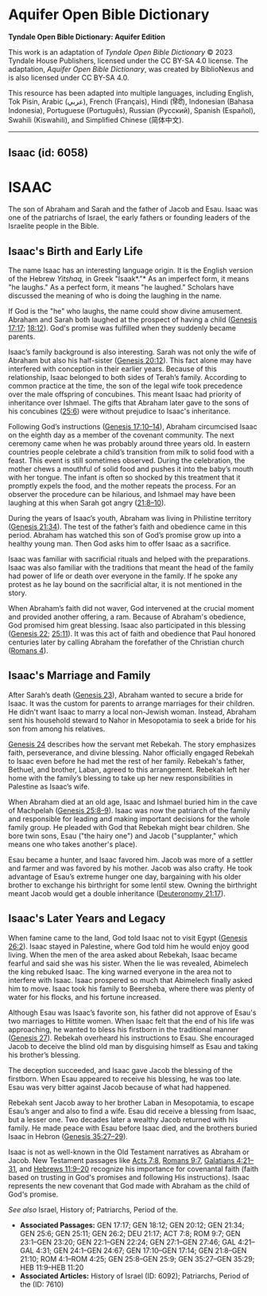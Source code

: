# Aquifer Open Bible Dictionary

**Tyndale Open Bible Dictionary: Aquifer Edition**

This work is an adaptation of *Tyndale Open Bible Dictionary* © 2023 Tyndale House Publishers, licensed under the CC BY\-SA 4\.0 license. The adaptation, *Aquifer Open Bible Dictionary*, was created by BiblioNexus and is also licensed under CC BY\-SA 4\.0\.

This resource has been adapted into multiple languages, including English, Tok Pisin, Arabic (عربي), French (Français), Hindi (हिंदी), Indonesian (Bahasa Indonesia), Portuguese (Português), Russian (Русский), Spanish (Español), Swahili (Kiswahili), and Simplified Chinese (简体中文).



--------------------------------

## Isaac (id: 6058)

ISAAC
=====

The son of Abraham and Sarah and the father of Jacob and Esau. Isaac was one of the patriarchs of Israel, the early fathers or founding leaders of the Israelite people in the Bible.

Isaac's Birth and Early Life
----------------------------

The name Isaac has an interesting language origin. It is the English version of the Hebrew *Yitshaq,* in Greek "Isaak*."* As an imperfect form, it means "he laughs." As a perfect form, it means "he laughed." Scholars have discussed the meaning of who is doing the laughing in the name.

If God is the "he" who laughs, the name could show divine amusement. Abraham and Sarah both laughed at the prospect of having a child ([Genesis 17:17](https://ref.ly/Gen17:17); [18:12](https://ref.ly/Gen18:12)). God's promise was fulfilled when they suddenly became parents.

Isaac’s family background is also interesting. Sarah was not only the wife of Abraham but also his half\-sister ([Genesis 20:12](https://ref.ly/Gen20:12)). This fact alone may have interfered with conception in their earlier years. Because of this relationship, Isaac belonged to both sides of Terah’s family. According to common practice at the time, the son of the legal wife took precedence over the male offspring of concubines. This meant Isaac had priority of inheritance over Ishmael. The gifts that Abraham later gave to the sons of his concubines ([25:6](https://ref.ly/Gen25:6)) were without prejudice to Isaac's inheritance.

Following God’s instructions ([Genesis 17:10–14](https://ref.ly/Gen17:10-Gen17:14)), Abraham circumcised Isaac on the eighth day as a member of the covenant community. The next ceremony came when he was probably around three years old. In eastern countries people celebrate a child’s transition from milk to solid food with a feast. This event is still sometimes observed. During the celebration, the mother chews a mouthful of solid food and pushes it into the baby’s mouth with her tongue. The infant is often so shocked by this treatment that it promptly expels the food, and the mother repeats the process. For an observer the procedure can be hilarious, and Ishmael may have been laughing at this when Sarah got angry ([21:8–10](https://ref.ly/Gen21:8-Gen21:10)).

During the years of Isaac’s youth, Abraham was living in Philistine territory ([Genesis 21:34](https://ref.ly/Gen21:34)). The test of the father’s faith and obedience came in this period. Abraham has watched this son of God’s promise grow up into a healthy young man. Then God asks him to offer Isaac as a sacrifice. 

Isaac was familiar with sacrificial rituals and helped with the preparations. Isaac was also familiar with the traditions that meant the head of the family had power of life or death over everyone in the family. If he spoke any protest as he lay bound on the sacrificial altar, it is not mentioned in the story. 

When Abraham’s faith did not waver, God intervened at the crucial moment and provided another offering, a ram. Because of Abraham's obedience, God promised him great blessing. Isaac also participated in this blessing ([Genesis 22](https://ref.ly/Gen22:1-Gen22:24); [25:11](https://ref.ly/Gen25:11)). It was this act of faith and obedience that Paul honored centuries later by calling Abraham the forefather of the Christian church ([Romans 4](https://ref.ly/Rom4:1-Rom4:25)).

Isaac's Marriage and Family
---------------------------

After Sarah’s death ([Genesis 23](https://ref.ly/Gen23:1-Gen23:20)), Abraham wanted to secure a bride for Isaac. It was the custom for parents to arrange marriages for their children. He didn't want Isaac to marry a local non\-Jewish woman. Instead, Abraham sent his household steward to Nahor in Mesopotamia to seek a bride for his son from among his relatives. 

[Genesis 24](https://ref.ly/Gen24:1-Gen24:67) describes how the servant met Rebekah. The story emphasizes faith, perseverance, and divine blessing. Nahor officially engaged Rebekah to Isaac even before he had met the rest of her family. Rebekah's father, Bethuel, and brother, Laban, agreed to this arrangement. Rebekah left her home with the family’s blessing to take up her new responsibilities in Palestine as Isaac’s wife.

When Abraham died at an old age, Isaac and Ishmael buried him in the cave of Machpelah ([Genesis 25:8–9](https://ref.ly/Gen25:8-Gen25:9)). Isaac was now the patriarch of the family and responsible for leading and making important decisions for the whole family group. He pleaded with God that Rebekah might bear children. She bore twin sons, Esau ("the hairy one") and Jacob ("supplanter," which means one who takes another's place). 

Esau became a hunter, and Isaac favored him. Jacob was more of a settler and farmer and was favored by his mother. Jacob was also crafty. He took advantage of Esau’s extreme hunger one day, bargaining with his older brother to exchange his birthright for some lentil stew. Owning the birthright meant Jacob would get a double inheritance ([Deuteronomy 21:17](https://ref.ly/Deut21:17)).

Isaac's Later Years and Legacy
------------------------------

When famine came to the land, God told Isaac not to visit Egypt ([Genesis 26:2](https://ref.ly/Gen26:2)). Isaac stayed in Palestine, where God told him he would enjoy good living. When the men of the area asked about Rebekah, Isaac became fearful and said she was his sister. When the lie was revealed, Abimelech the king rebuked Isaac. The king warned everyone in the area not to interfere with Isaac. Isaac prospered so much that Abimelech finally asked him to move. Isaac took his family to Beersheba, where there was plenty of water for his flocks, and his fortune increased.

Although Esau was Isaac’s favorite son, his father did not approve of Esau's two marriages to Hittite women. When Isaac felt that the end of his life was approaching, he wanted to bless his firstborn in the traditional manner ([Genesis 27](https://ref.ly/Gen27:1-Gen27:46)). Rebekah overheard his instructions to Esau. She encouraged Jacob to deceive the blind old man by disguising himself as Esau and taking his brother’s blessing. 

The deception succeeded, and Isaac gave Jacob the blessing of the firstborn. When Esau appeared to receive his blessing, he was too late. Esau was very bitter against Jacob because of what had happened. 

Rebekah sent Jacob away to her brother Laban in Mesopotamia, to escape Esau’s anger and also to find a wife. Esau did receive a blessing from Isaac, but a lesser one. Two decades later a wealthy Jacob returned with his family. He made peace with Esau before Isaac died, and the brothers buried Isaac in Hebron ([Genesis 35:27–29](https://ref.ly/Gen35:27-Gen35:29)).

Isaac is not as well\-known in the Old Testament narratives as Abraham or Jacob. New Testament passages like [Acts 7:8](https://ref.ly/Acts7:8), [Romans 9:7](https://ref.ly/Rom9:7), [Galatians 4:21–31](https://ref.ly/Gal4:21-Gal4:31), and [Hebrews 11:9–20](https://ref.ly/Heb11:9-Heb11:20) recognize his importance for covenantal faith (faith based on trusting in God's promises and following His instructions). Isaac represents the new covenant that God made with Abraham as the child of God's promise.

*See also* Israel, History of; Patriarchs, Period of the.

* **Associated Passages:** GEN 17:17; GEN 18:12; GEN 20:12; GEN 21:34; GEN 25:6; GEN 25:11; GEN 26:2; DEU 21:17; ACT 7:8; ROM 9:7; GEN 23:1–GEN 23:20; GEN 22:1–GEN 22:24; GEN 27:1–GEN 27:46; GAL 4:21–GAL 4:31; GEN 24:1–GEN 24:67; GEN 17:10–GEN 17:14; GEN 21:8–GEN 21:10; ROM 4:1–ROM 4:25; GEN 25:8–GEN 25:9; GEN 35:27–GEN 35:29; HEB 11:9–HEB 11:20
* **Associated Articles:** History of Israel (ID: 6092); Patriarchs, Period of the (ID: 7610)

